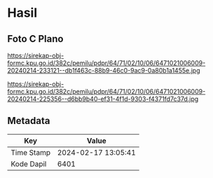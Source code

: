 # Hasil

## Foto C Plano

https://sirekap-obj-formc.kpu.go.id/382c/pemilu/pdpr/64/71/02/10/06/6471021006009-20240214-233121--db1f463c-88b9-46c0-9ac9-0a80b1a1455e.jpg

https://sirekap-obj-formc.kpu.go.id/382c/pemilu/pdpr/64/71/02/10/06/6471021006009-20240214-225356--d6bb9b40-ef31-4f1d-9303-f4371fd7c37d.jpg


## Metadata

| Key        | Value               |
| ---------- | ------------------- |
| Time Stamp | 2024-02-17 13:05:41 |
| Kode Dapil | 6401                |



